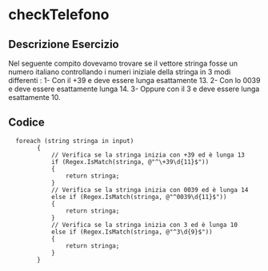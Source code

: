 # checkTelefono
## Descrizione Esercizio
Nel seguente compito dovevamo trovare se il vettore stringa fosse un numero italiano controllando i numeri iniziale della stringa in 3 modi differenti : 
1- Con il +39 e deve essere lunga esattamente 13. 
2- Con lo 0039 e deve essere esattamente lunga 14.
3- Oppure con il 3 e deve essere lunga esattamente 10.
## Codice
```
  foreach (string stringa in input)
        {
            // Verifica se la stringa inizia con +39 ed è lunga 13
            if (Regex.IsMatch(stringa, @"^\+39\d{11}$"))
            {
                return stringa;
            }
            // Verifica se la stringa inizia con 0039 ed è lunga 14
            else if (Regex.IsMatch(stringa, @"^0039\d{11}$"))
            {
                return stringa;
            }
            // Verifica se la stringa inizia con 3 ed è lunga 10
            else if (Regex.IsMatch(stringa, @"^3\d{9}$"))
            {
                return stringa;
            }
        }
```
